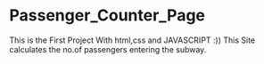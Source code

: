 # Passenger_Counter_Page
This is the First Project With html,css and JAVASCRIPT :))
This Site calculates the no.of passengers entering the subway.
